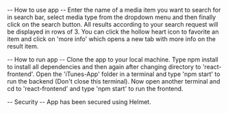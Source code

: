 -- How to use app --
Enter the name of a media item you want to search for in search bar, select media type from the dropdown menu and then finally click on the search button.
All results according to your search request will be displayed in rows of 3.
You can click the hollow heart icon to favorite an item and click on 'more info' which opens a new tab with more info on the result item.

-- How to run app --
Clone the app to your local machine.
Type npm install to install all dependencies and then again after changing directory to 'react-frontend'.
Open the 'iTunes-App' folder in a terminal and type 'npm start' to run the backend (Don't close this terminal).
Now open another terminal and cd to 'react-frontend' and type 'npm start' to run the frontend.

-- Security --
App has been secured using Helmet.
